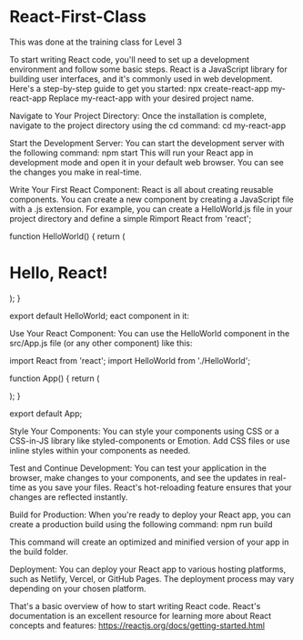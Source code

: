 # React-First-Class
This was done at the training class for Level 3


To start writing React code, you'll need to set up a development environment and follow some basic steps. React is a JavaScript library for building user interfaces, and it's commonly used in web development. Here's a step-by-step guide to get you started:
npx create-react-app my-react-app
Replace my-react-app with your desired project name.

Navigate to Your Project Directory:
Once the installation is complete, navigate to the project directory using the cd command:
cd my-react-app

Start the Development Server:
You can start the development server with the following command:
npm start
This will run your React app in development mode and open it in your default web browser. You can see the changes you make in real-time.

Write Your First React Component:
React is all about creating reusable components. You can create a new component by creating a JavaScript file with a .js extension. For example, you can create a HelloWorld.js file in your project directory and define a simple Rimport React from 'react';

function HelloWorld() {
  return (
    <div>
      <h1>Hello, React!</h1>
    </div>
  );
}

export default HelloWorld;
eact component in it:

Use Your React Component:
You can use the HelloWorld component in the src/App.js file (or any other component) like this:

import React from 'react';
import HelloWorld from './HelloWorld';

function App() {
  return (
    <div className="App">
      <HelloWorld />
    </div>
  );
}

export default App;

Style Your Components:
You can style your components using CSS or a CSS-in-JS library like styled-components or Emotion. Add CSS files or use inline styles within your components as needed.

Test and Continue Development:
You can test your application in the browser, make changes to your components, and see the updates in real-time as you save your files. React's hot-reloading feature ensures that your changes are reflected instantly.

Build for Production:
When you're ready to deploy your React app, you can create a production build using the following command:
npm run build

This command will create an optimized and minified version of your app in the build folder.

Deployment:
You can deploy your React app to various hosting platforms, such as Netlify, Vercel, or GitHub Pages. The deployment process may vary depending on your chosen platform.

That's a basic overview of how to start writing React code. React's documentation is an excellent resource for learning more about React concepts and features: https://reactjs.org/docs/getting-started.html
